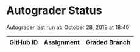 # Autograder Status
Autograder last run at: October 28, 2018 at 18:40

| GitHub ID | Assignment | Graded Branch |
|-----------|------------|---------------|
